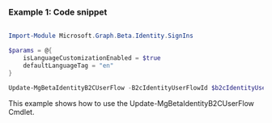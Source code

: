 ### Example 1: Code snippet

```powershell

Import-Module Microsoft.Graph.Beta.Identity.SignIns

$params = @{
	isLanguageCustomizationEnabled = $true
	defaultLanguageTag = "en"
}

Update-MgBetaIdentityB2CUserFlow -B2cIdentityUserFlowId $b2cIdentityUserFlowId -BodyParameter $params

```
This example shows how to use the Update-MgBetaIdentityB2CUserFlow Cmdlet.

